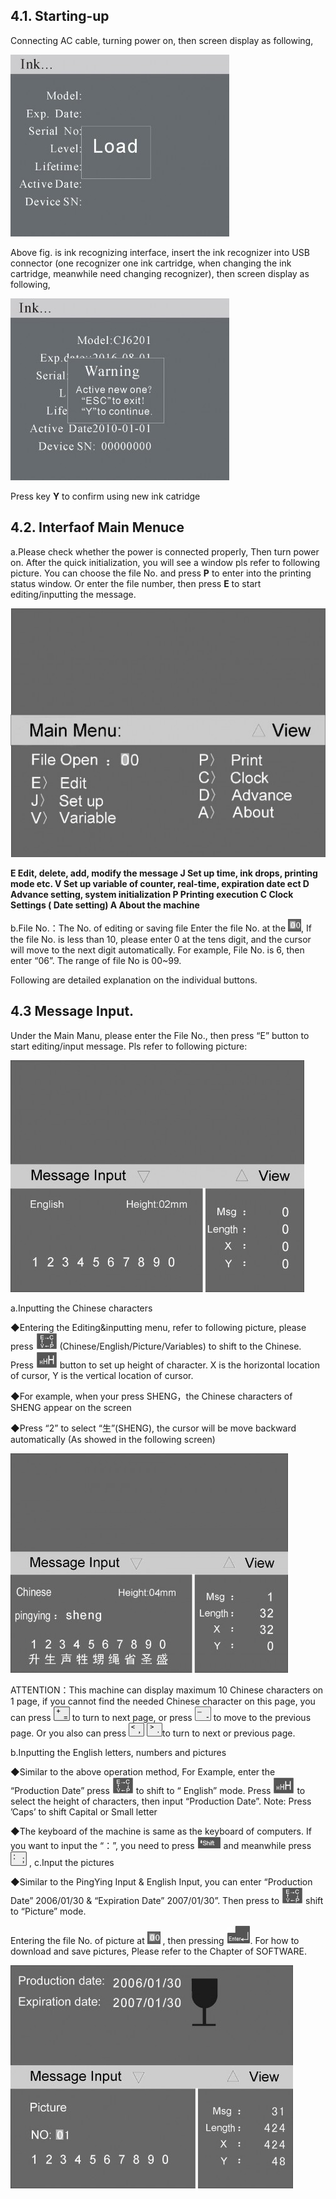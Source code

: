 ## 4.1. Starting-up

Connecting AC cable, turning power on, then screen display as following,

![](/assets/Image_029.jpg)

Above fig. is ink recognizing interface, insert the ink recognizer into USB connector (one recognizer one ink cartridge, when changing the ink cartridge, meanwhile need changing recognizer), then screen display as following,

![](/assets/Image_030.jpg)

Press key  **Y** to confirm using new ink catridge

## 4.2. Interfaof Main Menuce

a.Please check whether the power is connected properly, Then turn power on. After the quick initialization, you will see a window pls refer to following picture. You can choose the file No. and press **P**  to enter into the printing status window. Or enter the file number, then press  **E**  to start editing/inputting the message.

![](/assets/Image_033.jpg)

**E	Edit, delete, add, modify the message
J	Set up time, ink drops, printing mode etc.
V	Set up variable of counter, real-time, expiration date ect 
D	Advance setting, system initialization
P	Printing execution
C	Clock Settings ( Date setting) A	About the machine**

b.File No.：The No. of editing or saving file
Enter the file No. at the  ![](/assets/Image_048.jpg), If the file No. is less than 10, please enter 0 at the tens digit,
and the cursor will move to the next digit automatically. For example, File No. is 6, then enter “06”. The range of file No is 00~99.

Following are detailed explanation on the individual buttons.

## 4.3 Message Input.
Under the Main Manu, please enter the File No., then press “E” button to start editing/input message. Pls refer to following picture:

![](/assets/Image_035.jpg)

a.Inputting the Chinese characters

◆Entering the Editing&inputting menu, refer to following picture, please press ![](/assets/Image_026.png)       (Chinese/English/Picture/Variables) to shift to the Chinese. Press ![](/assets/Image_027.png) button to set up height of character. X is the horizontal location of cursor, Y is the vertical location
of cursor.

◆For example, when your press SHENG，the Chinese characters of SHENG appear on the screen

◆Press “2” to select “生”(SHENG), the cursor will be move backward automatically (As showed in the following screen)

![](/assets/Image_038.jpg)

ATTENTION：This machine can display maximum 10 Chinese characters on 1 page, if you cannot find the needed Chinese character on this page, you can press ![![](/assets/Image_023.jpg)](/assets/Image_039.jpg) to turn to next
page, or press ![](/assets/Image_024.jpg)  to move to the previous page. Or you also can press   ![](/assets/Image_025.jpg)to turn to next or previous page.

b.Inputting the English letters, numbers and pictures

◆Similar to the above operation method,  For Example, enter the  “Production Date” press ![](/assets/Image_019.jpg) to shift to “ English” mode. Press ![](/assets/Image_027.png)   to select the height of characters,  then input “Production Date”. Note:   Press ’Caps’ to shift Capital or Small letter

◆The keyboard of the machine is same as the keyboard of computers. If you want  to
input the “：”, you need to press  ![](/assets/Image_028.jpg)  and meanwhile press![](/assets/Image_030.png) ,
c.Input the pictures

◆Similar to the PingYing Input & English Input, you can enter “Production Date” 2006/01/30 &  “Expiration  Date” 2007/01/30”.  Then press	to ![](/assets/Image_019.jpg) shift  to “Picture”
mode.

Entering the file No. of picture at ![](/assets/Image_048.jpg) ,   then pressing	![](/assets/Image_047.jpg). For how  to download and save pictures, Please refer to the Chapter of SOFTWARE.

![](/assets/Image_049.jpg)